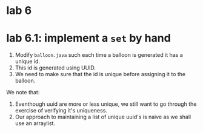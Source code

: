 # lab 6

# lab 6.1: implement a `set` by hand

1. Modify `balloon.java` such each time a balloon is generated it has a unique id.   
2. This id is generated using UUID.
3. We need to make sure that the id is unique before assigning it to the balloon.

We note that:

1. Eventhough uuid are more or less unique, we still want to go through the exercise of verifying it's uniqueness.
2. Our approach to maintaining a list of unique uuid's is naive as we shall use an arraylist.

